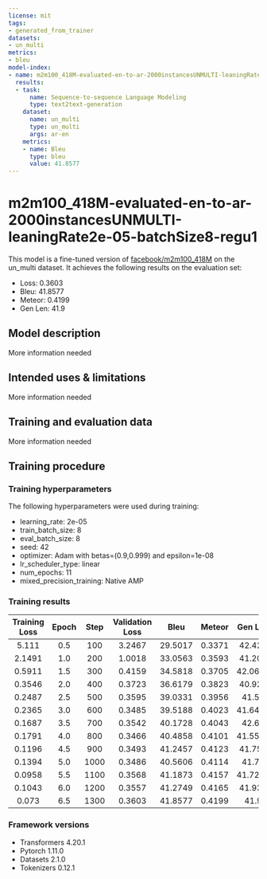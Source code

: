 ```yaml
---
license: mit
tags:
- generated_from_trainer
datasets:
- un_multi
metrics:
- bleu
model-index:
- name: m2m100_418M-evaluated-en-to-ar-2000instancesUNMULTI-leaningRate2e-05-batchSize8-regu1
  results:
  - task:
      name: Sequence-to-sequence Language Modeling
      type: text2text-generation
    dataset:
      name: un_multi
      type: un_multi
      args: ar-en
    metrics:
    - name: Bleu
      type: bleu
      value: 41.8577
---
```


<!-- This model card has been generated automatically according to the information the Trainer had access to. You
should probably proofread and complete it, then remove this comment. -->

# m2m100_418M-evaluated-en-to-ar-2000instancesUNMULTI-leaningRate2e-05-batchSize8-regu1

This model is a fine-tuned version of [facebook/m2m100_418M](https://huggingface.co/facebook/m2m100_418M) on the un_multi dataset.
It achieves the following results on the evaluation set:
- Loss: 0.3603
- Bleu: 41.8577
- Meteor: 0.4199
- Gen Len: 41.9

## Model description

More information needed

## Intended uses & limitations

More information needed

## Training and evaluation data

More information needed

## Training procedure

### Training hyperparameters

The following hyperparameters were used during training:
- learning_rate: 2e-05
- train_batch_size: 8
- eval_batch_size: 8
- seed: 42
- optimizer: Adam with betas=(0.9,0.999) and epsilon=1e-08
- lr_scheduler_type: linear
- num_epochs: 11
- mixed_precision_training: Native AMP

### Training results

| Training Loss | Epoch | Step | Validation Loss | Bleu    | Meteor | Gen Len |
|:-------------:|:-----:|:----:|:---------------:|:-------:|:------:|:-------:|
| 5.111         | 0.5   | 100  | 3.2467          | 29.5017 | 0.3371 | 42.425  |
| 2.1491        | 1.0   | 200  | 1.0018          | 33.0563 | 0.3593 | 41.205  |
| 0.5911        | 1.5   | 300  | 0.4159          | 34.5818 | 0.3705 | 42.0625 |
| 0.3546        | 2.0   | 400  | 0.3723          | 36.6179 | 0.3823 | 40.925  |
| 0.2487        | 2.5   | 500  | 0.3595          | 39.0331 | 0.3956 | 41.56   |
| 0.2365        | 3.0   | 600  | 0.3485          | 39.5188 | 0.4023 | 41.6425 |
| 0.1687        | 3.5   | 700  | 0.3542          | 40.1728 | 0.4043 | 42.61   |
| 0.1791        | 4.0   | 800  | 0.3466          | 40.4858 | 0.4101 | 41.5575 |
| 0.1196        | 4.5   | 900  | 0.3493          | 41.2457 | 0.4123 | 41.755  |
| 0.1394        | 5.0   | 1000 | 0.3486          | 40.5606 | 0.4114 | 41.78   |
| 0.0958        | 5.5   | 1100 | 0.3568          | 41.1873 | 0.4157 | 41.7275 |
| 0.1043        | 6.0   | 1200 | 0.3557          | 41.2749 | 0.4165 | 41.935  |
| 0.073         | 6.5   | 1300 | 0.3603          | 41.8577 | 0.4199 | 41.9    |


### Framework versions

- Transformers 4.20.1
- Pytorch 1.11.0
- Datasets 2.1.0
- Tokenizers 0.12.1
